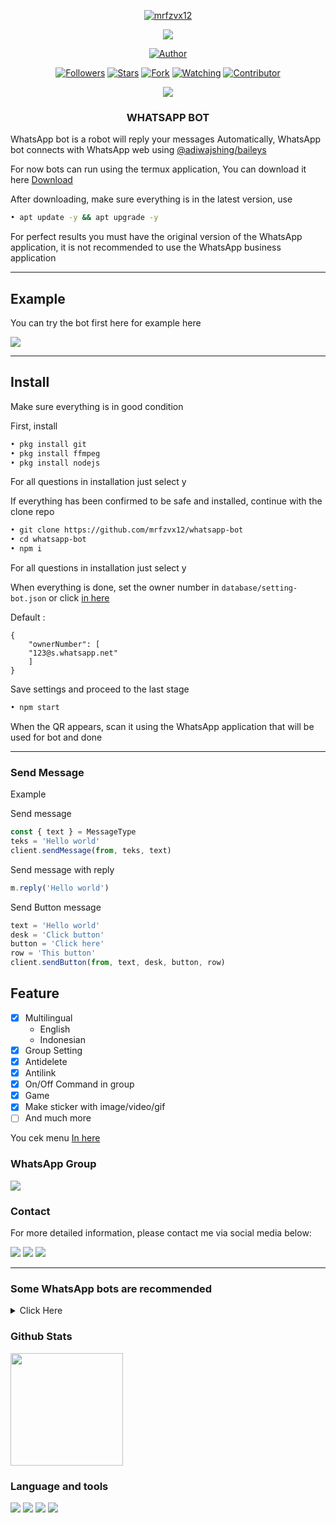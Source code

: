 <p align="center">
<a href="https://github.com/mrfzvx12"><img title="mrfzvx12" src="https://img.shields.io/badge/github-Mrfzvx12-orange.svg?style=social&logo=github"></a>
</p>
<p align="center">
<img src="https://gpvc.arturio.dev/mrfzvx12" />
<p/>
<p align="center">
<a href="https://github.com/mrfzvx12"><img title="Author" src="https://img.shields.io/badge/Termux Whatsapp Bot-black?style=for-the-badge&logo=github"></a>
<p/>
<p align="center">
<a href="https://github.com/mrfzvx12/followers"><img title="Followers" src="https://img.shields.io/github/followers/mrfzvx12?label=Followers&style=social"></a>
<a href="https://github.com/mrfzvx12/whatsapp-bot/stargazers/"><img title="Stars" src="https://img.shields.io/github/stars/mrfzvx12/whatsapp-bot?&style=social"></a>
<a href="https://github.com/mrfzvx12/whatsapp-bot/network/members"><img title="Fork" src="https://img.shields.io/github/forks/mrfzvx12/whatsapp-bot?style=social"></a>
<a href="https://github.com/mrfzvx12/whatsapp-bot/watchers"><img title="Watching" src="https://img.shields.io/github/watchers/mrfzvx12/whatsapp-bot?label=Watching&style=social"></a>
<a href="https://github.com/mrfzvx12/whatsapp-bot/watchers"><img title="Contributor" src="https://img.shields.io/github/contributors/mrfzvx12/whatsapp-bot?logo=github&style=social"></a>
</p>
<p align="center">
<a href="https://github.com/mrfzvx12/whatsapp-bot"><img src="https://img.shields.io/github/repo-size/mrfzvx12/whatsapp-bot?label=Repo%20size&style=flat"></a>
</p>


<h3 align="center">WHATSAPP BOT</h3>

WhatsApp bot is a robot will reply your messages Automatically, WhatsApp bot connects with WhatsApp web using [@adiwajshing/baileys](https://github.com/adiwajshing/Baileys)

For now bots can run using the termux application, You can download it here [Download](https://play.google.com/store/apps/details?id=com.termux) 

After downloading, make sure everything is in the latest version, use 
```bash 
• apt update -y && apt upgrade -y
```
For perfect results you must have the original version of the WhatsApp application, it is not recommended to use the WhatsApp business application

***

## Example
You can try the bot first here for example here

<a href="" target="blank"><img src="https://img.shields.io/badge/Whatsapp Bot-30302f?style=social&logo=whatsapp" /></a>

***

## Install
Make sure everything is in good condition

First, install
```bash
• pkg install git
• pkg install ffmpeg
• pkg install nodejs
```

For all questions in installation just select y

If everything has been confirmed to be safe and installed, continue with the clone repo
```bash
• git clone https://github.com/mrfzvx12/whatsapp-bot
• cd whatsapp-bot
• npm i
```
For all questions in installation just select y

When everything is done, set the owner number in ```database/setting-bot.json``` or click [in here](https://github.com/mrfzvx12/whatsapp-bot/blob/3c92f24ea3b01f9af3e736795c9ccea7d76279ea/database/setting-bot.json#L3)

Default :
```
{
	"ownerNumber": [
	"123@s.whatsapp.net"
	]
}
```
Save settings and proceed to the last stage
```bash
• npm start
```
When the QR appears, scan it using the WhatsApp application that will be used for bot
and done

***

### Send Message
Example

Send message
```javascript
const { text } = MessageType
teks = 'Hello world'
client.sendMessage(from, teks, text)
```

Send message with reply
```javascript
m.reply('Hello world')
```

Send Button message
```javascript
text = 'Hello world'
desk = 'Click button'
button = 'Click here'
row = 'This button'
client.sendButton(from, text, desk, button, row)
```

## Feature

- [x] Multilingual
  - English
  - Indonesian
- [x] Group Setting
- [x] Antidelete
- [x] Antilink
- [x] On/Off Command in group
- [x] Game
- [x] Make sticker with image/video/gif
- [ ] And much more

You cek menu [In here](https://github.com/mrfzvx12/whatsapp-bot/blob/3c92f24ea3b01f9af3e736795c9ccea7d76279ea/functions/menu.js)

### WhatsApp Group

<p>
<a href="https://chat.whatsapp.com/JqgBJHtYHgZ2SuR36aDDCo" target="blank"><img src="https://img.shields.io/badge/WhatsApp Bot Group-30302f?style=social&logo=whatsapp" /></a>
</p>

### Contact
For more detailed information, please contact me via social media below:

<p>
<a href="http://wa.me/6282223014661" target="blank"><img src="https://img.shields.io/badge/Whatsapp-30302f?style=social&logo=whatsapp" /></a>
<a href="http://www.instagram.com/mrf.zvx/" target="blank"><img src="https://img.shields.io/badge/Instagram-30302f?style=social&logo=instagram" /></a>
<a href="https://www.facebook.com/profile.php?id=100028409167054" target="blank"><img src="https://img.shields.io/badge/Facebook-30302f?style=social&logo=facebook" /></a>
</p>

***


### Some WhatsApp bots are recommended
<details>
<summary>Click Here</summary>

![Moo-d](https://github.com/Moo-d.png?size=70)[![ReadMe Card](https://github-readme-stats.vercel.app/api/pin/?username=moo-d&repo=termux-whatsapp-bot&theme=buefy)](https://github.com/moo-d/termux-whatsapp-bot)

![Nurutomo](https://github.com/Nurutomo.png?size=70)[![ReadMe Card](https://github-readme-stats.vercel.app/api/pin/?username=Nurutomo&repo=wabot-aq&theme=buefy)](https://github.com/Nurutomo/wabot-aq)

![Mhankbarbar](https://github.com/MhankBarBar.png?size=70)[![ReadMe Card](https://github-readme-stats.vercel.app/api/pin/?username=MhankBarBar&repo=weabot&theme=buefy)](https://github.com/MhankBarBar/weabot)

![Dcode-denpa](https://github.com/dcode-denpa.png?size=70)[![ReadMe Card](https://github-readme-stats.vercel.app/api/pin/?username=dcode-denpa&repo=bitch-boot&theme=buefy)](https://github.com/dcode-denpa/bitch-boot)

</details>

### Github Stats

<img height="180em" src="https://github-readme-stats.vercel.app/api?username=mrfzvx12&show_icons=true&hide_border=true&&count_private=true&include_all_commits=true" />


### Language and tools
<a href="https://github.com/mrfzvx12"><img src="https://img.shields.io/badge/-JavaScript-eed718?style=flat&logo=javascript&logoColor=ffffff"></a>
<a href="https://github.com/mrfzvx12"><img
src="https://img.shields.io/badge/-Node.js-3C873A?style=flat&logo=Node.js&logoColor=white"></a>
<a href="https://github.com/mrfzvx12"><img src="http://img.shields.io/badge/-Git-F1502F?style=flat&logo=git&logoColor=FFFFFF"></a>
<a href="https://github.com/mrfzvx12"><img src="http://img.shields.io/badge/-Github-000000?style=flat&logo=github&logoColor=FFFFFF"></a>